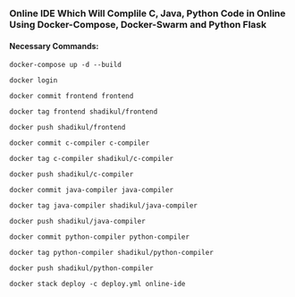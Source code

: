 ### Online IDE Which Will Complile C, Java, Python Code in Online Using Docker-Compose, Docker-Swarm and Python Flask

#### Necessary Commands:

```docker-compose up -d --build```

```docker login```

```docker commit frontend frontend```

```docker tag frontend shadikul/frontend```

```docker push shadikul/frontend```

```docker commit c-compiler c-compiler```

```docker tag c-compiler shadikul/c-compiler```

```docker push shadikul/c-compiler```

```docker commit java-compiler java-compiler```

```docker tag java-compiler shadikul/java-compiler```

```docker push shadikul/java-compiler```

```docker commit python-compiler python-compiler```

```docker tag python-compiler shadikul/python-compiler```

```docker push shadikul/python-compiler```

```docker stack deploy -c deploy.yml online-ide```
